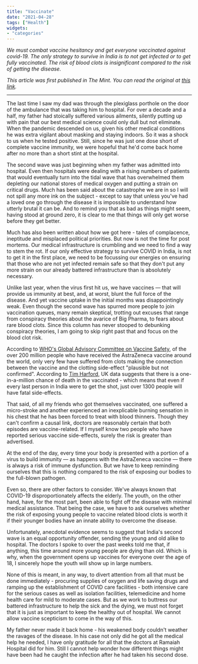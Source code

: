 ```yaml
---
title: "Vaccinate"
date: "2021-04-28"
tags: ["Health"]
widgets: 
- "categories"
---
```


*We must combat vaccine hesitancy and get everyone vaccinated against covid-19. The only strategy to survive in India is to not get infected or to get fully vaccinated. The risk of blood clots is insignificant compared to the risk of getting the disease.*
<!--more-->

*This article was first published in The Mint. You can read the original at [this link](https://www.livemint.com/opinion/online-views/we-can-t-afford-to-let-vaccine-scepticism-get-in-the-way-11619554921963.html).*

---

The last time I saw my dad was through the plexiglass porthole on the door of the ambulance that was taking him to hospital. For over a decade and a half, my father had stoically suffered various ailments, silently putting up with pain that our best medical science could only dull but not eliminate. When the pandemic descended on us, given his other medical conditions he was extra vigilant about masking and staying indoors. So it was a shock to us when he tested positive. Still, since he was just one dose short of complete vaccine immunity, we were hopeful that he'd come back home after no more than a short stint at the hospital.

The second wave was just beginning when my father was admitted into hospital. Even then hospitals were dealing with a rising numbers of patients that would eventually turn into the tidal wave that has overwhelmed them depleting our national stores of medical oxygen and putting a strain on critical drugs. Much has been said about the catastrophe we are in so I will not spill any more ink on the subject - except to say that unless you've had a loved one go through the disease it is impossible to understand how utterly brutal it can be. And to remind you that as bad as things might seem, having stood at ground zero, it is clear to me that things will only get worse before they get better.

Much has also been written about how we got here - tales of complacence, ineptitude and misplaced political priorities. But now is not the time for post mortems. Our medical infrastructure is crumbling and we need to find a way to stem the rot. If our only effective strategy to survive COVID in India, is not to get it in the first place, we need to be focussing our energies on ensuring that those who are not yet infected remain safe so that they don't put any more strain on our already battered infrastructure than is absolutely necessary.

Unlike last year, when the virus first hit us, we have vaccines — that will provide us immunity at best, and, at worst, blunt the full force of the disease. And yet vaccine uptake in the initial months was disappointingly weak. Even though the second wave has spurred more people to join vaccination queues, many remain skeptical, trotting out excuses that range from conspiracy theories about the avarice of Big Pharma, to fears about rare blood clots. Since this column has never stooped to debunking conspiracy theories, I am going to skip right past that and focus on the blood clot risk.

According to [WHO's Global Advisory Committee on Vaccine Safety](https://www.who.int/news/item/07-04-2021-interim-statement-of-the-covid-19-subcommittee-of-the-who-global-advisory-committee-on-vaccine-safety), of the over 200 million people who have received the AstraZeneca vaccine around the world, only very few have suffered from clots making the connection between the vaccine and the clotting side-effect "plausible but not confirmed". According to [Tim Harford](https://www.ft.com/content/090f1b3c-95d9-4b10-9a7c-ba3a7f290fee), UK data suggests that there is a one-in-a-million chance of death in the vaccinated - which means that even if every last person in India were to get the shot, just over 1300 people will have fatal side-effects.

That said, of all my friends who got themselves vaccinated, one suffered a micro-stroke and another experienced an inexplicable burning sensation in his chest that he has been forced to treat with blood thinners. Though they can't confirm a causal link, doctors are reasonably certain that both episodes are vaccine-related. If I myself know two people who have reported serious vaccine side-effects, surely the risk is greater than advertised.

At the end of the day, every time your body is presented with a portion of a virus to build immunity — as happens with the AstraZeneca vaccine — there is always a risk of immune dysfunction. But we have to keep reminding ourselves that this is nothing compared to the risk of exposing our bodies to the full-blown pathogen.

Even so, there are other factors to consider. We've always known that COVID-19 disproportionately affects the elderly. The youth, on the other hand, have, for the most part, been able to fight off the disease with minimal medical assistance. That being the case, we have to ask ourselves whether the risk of exposing young people to vaccine related blood clots is worth it if their younger bodies have an innate ability to overcome the disease.

Unfortunately, anecdotal evidence seems to suggest that India's second wave is an equal opportunity offender, sending the young and old alike to hospital. The doctors I spoke to over the past weeks told me that, if anything, this time around more young people are dying than old. Which is why, when the government opens up vaccines for everyone over the age of 18, I sincerely hope the youth will show up in large numbers.

None of this is meant, in any way, to divert attention from all that must be done immediately - procuring supplies of oxygen and life saving drugs and ramping up the establishment of COVID care facilities - both intensive care for the serious cases as well as isolation facilities, telemedicine and home health care for mild to moderate cases. But as we work to buttress our battered infrastructure to help the sick and the dying, we must not forget that it is just as important to keep the healthy out of hospital. We cannot allow vaccine scepticism to come in the way of this.

My father never made it back home - his weakened body couldn't weather the ravages of the disease. In his case not only did he got all the medical help he needed, I have only gratitude for all that the doctors at Ramaiah Hospital did for him. Still I cannot help wonder how different things might have been had he caught the infection after he had taken his second dose.

